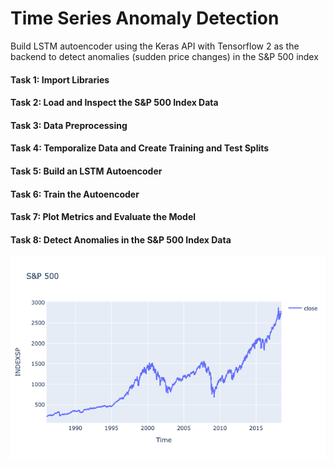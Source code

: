 # Time Series Anomaly Detection
Build LSTM autoencoder using the Keras API with Tensorflow 2 as the backend to detect anomalies (sudden price changes) in the S&P 500 index
#### Task 1: Import Libraries
#### Task 2: Load and Inspect the S&P 500 Index Data
#### Task 3: Data Preprocessing
#### Task 4: Temporalize Data and Create Training and Test Splits
#### Task 5: Build an LSTM Autoencoder
#### Task 6: Train the Autoencoder
#### Task 7: Plot Metrics and Evaluate the Model
#### Task 8: Detect Anomalies in the S&P 500 Index Data
![S$P Data](https://raw.githubusercontent.com/datablogger-ml/Anomaly-detection-with-Keras/master/Anomaly%20Detection%20Images/Data.png)
